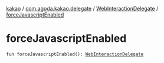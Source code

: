 [kakao](../../index.md) / [com.agoda.kakao.delegate](../index.md) / [WebInteractionDelegate](index.md) / [forceJavascriptEnabled](./force-javascript-enabled.md)

# forceJavascriptEnabled

`fun forceJavascriptEnabled(): `[`WebInteractionDelegate`](index.md)
